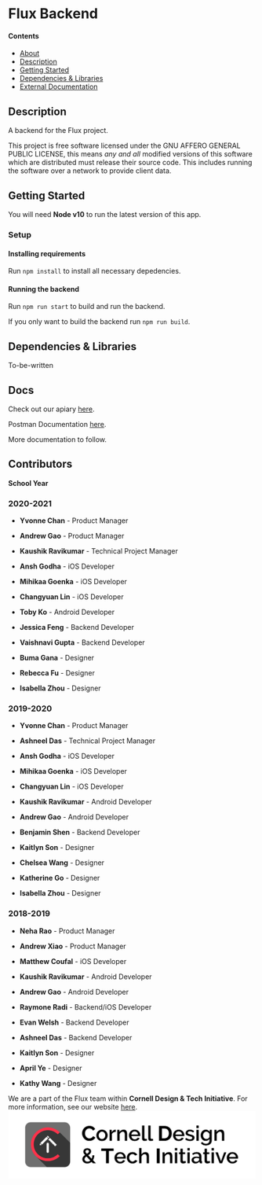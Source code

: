 # Flux Backend

#### Contents

- [About](#about)
- [Description](#description)
- [Getting Started](#getting-started)
- [Dependencies & Libraries](#dependencies--libraries)
- [External Documentation](#docs)

## Description

A backend for the Flux project.

This project is free software licensed under the GNU AFFERO GENERAL PUBLIC LICENSE, this means _any and all_ modified versions of this software which are distributed must release their source code. This includes running the software over a network to provide client data.

## Getting Started

You will need **Node v10** to run the latest version of this app.

### Setup

#### Installing requirements

Run `npm install` to install all necessary depedencies.

#### Running the backend

Run `npm run start` to build and run the backend.

If you only want to build the backend run `npm run build`.

## Dependencies & Libraries

To-be-written

## Docs

Check out our apiary [here](https://campusdensity.docs.apiary.io/#).

Postman Documentation [here](https://documenter.getpostman.com/view/8937435/TVRkb8rX).


More documentation to follow.


## Contributors
**School Year**
### **2020-2021**

 * **Yvonne Chan** - Product Manager 
 * **Andrew Gao** - Product Manager
 * **Kaushik Ravikumar** - Technical Project Manager
 
 * **Ansh Godha** - iOS Developer
 * **Mihikaa Goenka** - iOS Developer
 * **Changyuan Lin** - iOS Developer
 * **Toby Ko** - Android Developer
 * **Jessica Feng** - Backend Developer
 * **Vaishnavi Gupta** - Backend Developer
 
 * **Buma Gana** - Designer
 * **Rebecca Fu** - Designer 
 * **Isabella Zhou** - Designer


 ### **2019-2020**

 * **Yvonne Chan** - Product Manager
 * **Ashneel Das** - Technical Project Manager
 
 * **Ansh Godha** - iOS Developer
 * **Mihikaa Goenka** - iOS Developer
 * **Changyuan Lin** - iOS Developer
 * **Kaushik Ravikumar** - Android Developer
 * **Andrew Gao** - Android Developer
 * **Benjamin Shen** - Backend Developer
 
 * **Kaitlyn Son** - Designer
 * **Chelsea Wang** - Designer
 * **Katherine Go** - Designer
 * **Isabella Zhou** - Designer

### **2018-2019**

 * **Neha Rao** - Product Manager
 * **Andrew Xiao** - Product Manager

 * **Matthew Coufal** - iOS Developer
 * **Kaushik Ravikumar** - Android Developer
 * **Andrew Gao** - Android Developer
 * **Raymone Radi** - Backend/iOS Developer
 * **Evan Welsh** - Backend Developer
 * **Ashneel Das** - Backend Developer
 
 * **Kaitlyn Son** - Designer
 * **April Ye** - Designer
 * **Kathy Wang** - Designer


We are a part of the Flux team within **Cornell Design & Tech Initiative**. For more information, see our website [here](https://cornelldti.org/).
<img src="https://raw.githubusercontent.com/cornell-dti/design/master/Branding/Wordmark/Dark%20Text/Transparent/Wordmark-Dark%20Text-Transparent%403x.png">
